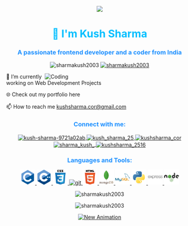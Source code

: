 <p align="center"> <img src="https://capsule-render.vercel.app/api?text=Hey%20Everyone!🕹️&animation=fadeIn&type=waving&color=gradient&height=100"/> </p>

<h1 align="center" style="color:#00BFFF;">👋 I'm Kush Sharma</h1> <h3 align="center" style="color:#1E90FF;">A passionate frontend developer and a coder from India</h3>

<p align="center"> <img src="https://komarev.com/ghpvc/?username=sharmakush2003&label=Profile%20views&color=00BFFF&style=flat" alt="sharmakush2003" /> <a href="https://github.com/ryo-ma/github-profile-trophy"> <img src="https://github-profile-trophy.vercel.app/?username=sharmakush2003&theme=onedark" alt="sharmakush2003" /> </a> </p>

<img align="right" alt="Coding" width="400" src="https://media.giphy.com/media/Y4ak9Ki2GZCbJxAnJD/giphy.gif">

🔭 I’m currently working on Web Development Projects

🌐 Check out my portfolio here

📫 How to reach me kushsharma.cor@gmail.com

<h3 align="center" style="color:#1E90FF;">Connect with me:</h3> <p align="center"> <a href="https://linkedin.com/in/kush-sharma-9721a02ab" target="blank"> <img class="hover" align="center" src="https://raw.githubusercontent.com/rahuldkjain/github-profile-readme-generator/master/src/images/icons/Social/linked-in-alt.svg" alt="kush-sharma-9721a02ab" height="30" width="40" /> </a> <a href="https://www.codechef.com/users/kush_sharma_25" target="blank"> <img class="hover" align="center" src="https://cdn.jsdelivr.net/npm/simple-icons@3.1.0/icons/codechef.svg" alt="kush_sharma_25" height="30" width="40" /> </a> <a href="https://www.hackerrank.com/kushsharma_cor" target="blank"> <img class="hover" align="center" src="https://raw.githubusercontent.com/rahuldkjain/github-profile-readme-generator/master/src/images/icons/Social/hackerrank.svg" alt="kushsharma_cor" height="30" width="40" /> </a> <a href="https://www.leetcode.com/sharma_kush_" target="blank"> <img class="hover" align="center" src="https://raw.githubusercontent.com/rahuldkjain/github-profile-readme-generator/master/src/images/icons/Social/leet-code.svg" alt="sharma_kush_" height="30" width="40" /> </a> <a href="https://auth.geeksforgeeks.org/user/kushsharma_2516" target="blank"> <img class="hover" align="center" src="https://raw.githubusercontent.com/rahuldkjain/github-profile-readme-generator/master/src/images/icons/Social/geeks-for-geeks.svg" alt="kushsharma_2516" height="30" width="40" /> </a> </p>

<h3 align="center" style="color:#1E90FF;">Languages and Tools:</h3> <p align="center"> <a class="hover" href="https://www.cprogramming.com/" target="_blank" rel="noreferrer"> <img src="https://raw.githubusercontent.com/devicons/devicon/master/icons/c/c-original.svg" alt="c" width="40" height="40"/> </a> <a class="hover" href="https://www.w3schools.com/cpp/" target="_blank" rel="noreferrer"> <img src="https://raw.githubusercontent.com/devicons/devicon/master/icons/cplusplus/cplusplus-original.svg" alt="cplusplus" width="40" height="40"/> </a> <a class="hover" href="https://www.w3schools.com/css/" target="_blank" rel="noreferrer"> <img src="https://raw.githubusercontent.com/devicons/devicon/master/icons/css3/css3-original-wordmark.svg" alt="css3" width="40" height="40"/> </a> <a class="hover" href="https://git-scm.com/" target="_blank" rel="noreferrer"> <img src="https://www.vectorlogo.zone/logos/git-scm/git-scm-icon.svg" alt="git" width="40" height="40"/> </a> <a class="hover" href="https://www.w3.org/html/" target="_blank" rel="noreferrer"> <img src="https://raw.githubusercontent.com/devicons/devicon/master/icons/html5/html5-original-wordmark.svg" alt="html5" width="40" height="40"/> </a> <a class="hover" href="https://www.mongodb.com/" target="_blank" rel="noreferrer"> <img src="https://raw.githubusercontent.com/devicons/devicon/master/icons/mongodb/mongodb-original-wordmark.svg" alt="mongodb" width="40" height="40"/> </a> <a class="hover" href="https://www.mysql.com/" target="_blank" rel="noreferrer"> <img src="https://raw.githubusercontent.com/devicons/devicon/master/icons/mysql/mysql-original-wordmark.svg" alt="mysql" width="40" height="40"/> </a> <a class="hover" href="https://www.python.org" target="_blank" rel="noreferrer"> <img src="https://raw.githubusercontent.com/devicons/devicon/master/icons/python/python-original.svg" alt="python" width="40" height="40"/> </a> <a class="hover" href="https://expressjs.com/" target="_blank" rel="noreferrer"> <img src="https://raw.githubusercontent.com/devicons/devicon/master/icons/express/express-original-wordmark.svg" alt="express" width="40" height="40"/> </a> <a class="hover" href="https://nodejs.org" target="_blank" rel="noreferrer"> <img src="https://raw.githubusercontent.com/devicons/devicon/master/icons/nodejs/nodejs-original-wordmark.svg" alt="nodejs" width="40" height="40"/> </a> </p>

<p align="center"> <img src="https://github-readme-stats.vercel.app/api/top-langs?username=sharmakush2003&show_icons=true&locale=en&layout=compact&theme=onedark" alt="sharmakush2003" /> </p>

<p align="center"> <img src="https://github-readme-stats.vercel.app/api?username=sharmakush2003&show_icons=true&locale=en&theme=onedark" alt="sharmakush2003" /> </p>

<p align="center"> <a href="https://github.com/sharmakush2003"> <img src="https://user-images.githubusercontent.com/63889819/110340434-e84cfd00-804d-11eb-843e-029fef58c590.gif" alt="New Animation" width="500"/> </a> </p>
